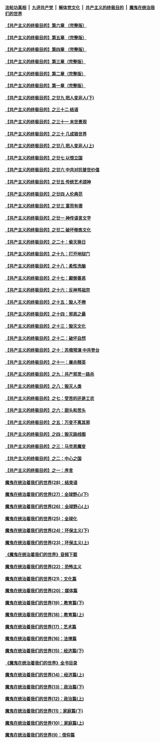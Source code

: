 ####  [法轮功真相](../../../../basic/blob/master/README.md?t=12301234) &nbsp;|&nbsp; [九评共产党](../../../../9ping.md/blob/master/README.md?t=12301234) &nbsp;|&nbsp; [解体党文化](../../../../jtdwh.md/blob/master/README.md?t=12301234)  &nbsp;|&nbsp; [共产主义的终极目的](../../../../gczydzjmd.md/blob/master/README.md?t=12301234) &nbsp;|&nbsp; [魔鬼在统治我们的世界](../../../../mgztzwmdsj.md/blob/master/README.md?t=12301234) 

#### [【共产主义的终极目的】第六章 （完整版）](../pages/nsc422/n11428913.md?t=12301234) 

#### [【共产主义的终极目的】第五章 （完整版）](../pages/nsc422/n11428912.md?t=12301234) 

#### [【共产主义的终极目的】第四章 （完整版）](../pages/nsc422/n11428907.md?t=12301234) 

#### [【共产主义的终极目的】第三章（完整版）](../pages/nsc422/n11428848.md?t=12301234) 

#### [【共产主义的终极目的】第二章（完整版）](../pages/nsc422/n11428831.md?t=12301234) 

#### [【共产主义的终极目的】第一章（完整版）](../pages/nsc422/n11417651.md?t=12301234) 

#### [【共产主义的终极目的】之廿九 把人变非人(下)](../pages/nsc422/n11344140.md?t=12301234) 

#### [【共产主义的终极目的】之三十二 结语](../pages/nsc422/n11360535.md?t=12301234) 

#### [【共产主义的终极目的】之三十一 末世景观](../pages/nsc422/n11351129.md?t=12301234) 

#### [【共产主义的终极目的】之三十 几成狼世界](../pages/nsc422/n11348280.md?t=12301234) 

#### [【共产主义的终极目的】之廿八 把人变非人(上)](../pages/nsc422/n11340492.md?t=12301234) 

#### [【共产主义的终极目的】之廿七 以恨立国](../pages/nsc422/n11336944.md?t=12301234) 

#### [【共产主义的终极目的】之廿六 中共对抗普世价值](../pages/nsc422/n11324785.md?t=12301234) 

#### [【共产主义的终极目的】之廿五 传统艺术颂神](../pages/nsc422/n11296396.md?t=12301234) 

#### [【共产主义的终极目的】之廿四 人伦典范](../pages/nsc422/n11296397.md?t=12301234) 

#### [【共产主义的终极目的】之廿三 富而有德](../pages/nsc422/n11283598.md?t=12301234) 

#### [【共产主义的终极目的】之廿一 神传语言文字](../pages/nsc422/n11263265.md?t=12301234) 

#### [【共产主义的终极目的】之廿二 破坏修炼文化](../pages/nsc422/n11245728.md?t=12301234) 

#### [【共产主义的终极目的】之二十：偷天换日](../pages/nsc422/n11238846.md?t=12301234) 

#### [【共产主义的终极目的】之十九：打开地狱门](../pages/nsc422/n11206376.md?t=12301234) 

#### [【共产主义的终极目的】之十八：柔性洗脑](../pages/nsc422/n11199994.md?t=12301234) 

#### [【共产主义的终极目的】之十七：颠倒善恶](../pages/nsc422/n11179782.md?t=12301234) 

#### [【共产主义的终极目的】之十六：反神骂祖宗](../pages/nsc422/n11166798.md?t=12301234) 

#### [【共产主义的终极目的】之十五：毁人不倦](../pages/nsc422/n11166792.md?t=12301234) 

#### [【共产主义的终极目的】之十四：邪恶之最](../pages/nsc422/n11150249.md?t=12301234) 

#### [【共产主义的终极目的】之十三：毁灭文化](../pages/nsc422/n11135227.md?t=12301234) 

#### [【共产主义的终极目的】之十二：破坏自然](../pages/nsc422/n11135214.md?t=12301234) 

#### [【共产主义的终极目的】之十：苏俄预演 中共登台](../pages/nsc422/n11118424.md?t=12301234) 

#### [【共产主义的终极目的】之十一：屠杀精英](../pages/nsc422/n11118442.md?t=12301234) 

#### [【共产主义的终极目的】之九：共产邪灵一路杀](../pages/nsc422/n11114139.md?t=12301234) 

#### [【共产主义的终极目的】之八：毁灭人类](../pages/nsc422/n11108503.md?t=12301234) 

#### [【共产主义的终极目的】之七：受苦的还是工农](../pages/nsc422/n11101809.md?t=12301234) 

#### [【共产主义的终极目的】之六：甜头和苦头](../pages/nsc422/n11096971.md?t=12301234) 

#### [【共产主义的终极目的】之五：万变不离其邪](../pages/nsc422/n11091285.md?t=12301234) 

#### [【共产主义的终极目的】之四：毁灭路线图](../pages/nsc422/n11086284.md?t=12301234) 

#### [【共产主义的终极目的】之三：马克思魔变](../pages/nsc422/n11061941.md?t=12301234) 

#### [【共产主义的终极目的】之二：中心之国](../pages/nsc422/n11047728.md?t=12301234) 

#### [【共产主义的终极目的】之一：序言](../pages/nsc422/n11086077.md?t=12301234) 

#### [魔鬼在统治着我们的世界(28)：结束语](../pages/nsc422/n10936246.md?t=12301234) 

#### [魔鬼在统治着我们的世界(27)：全球野心(下)](../pages/nsc422/n10928319.md?t=12301234) 

#### [魔鬼在统治着我们的世界(26)：全球野心(上)](../pages/nsc422/n10900318.md?t=12301234) 

#### [魔鬼在统治着我们的世界(25)：全球化](../pages/nsc422/n10788205.md?t=12301234) 

#### [魔鬼在统治着我们的世界(24)：环保主义(下)](../pages/nsc422/n10695307.md?t=12301234) 

#### [魔鬼在统治着我们的世界(23)：环保主义(上)](../pages/nsc422/n10688613.md?t=12301234) 

#### [《魔鬼在统治着我们的世界》音频下载](../pages/nsc422/n10635553.md?t=12301234) 

#### [魔鬼在统治着我们的世界(22)：恐怖主义](../pages/nsc422/n10614727.md?t=12301234) 

#### [魔鬼在统治着我们的世界(21)：文化篇](../pages/nsc422/n10597706.md?t=12301234) 

#### [魔鬼在统治着我们的世界(20)：媒体篇](../pages/nsc422/n10586579.md?t=12301234) 

#### [魔鬼在统治着我们的世界(19)：教育篇(下)](../pages/nsc422/n10564808.md?t=12301234) 

#### [魔鬼在统治着我们的世界(18)：教育篇(上)](../pages/nsc422/n10526970.md?t=12301234) 

#### [魔鬼在统治着我们的世界(17)：艺术篇](../pages/nsc422/n10499093.md?t=12301234) 

#### [魔鬼在统治着我们的世界(16)：法律篇](../pages/nsc422/n10485969.md?t=12301234) 

#### [魔鬼在统治着我们的世界(15)：经济篇(下)](../pages/nsc422/n10469975.md?t=12301234) 

#### [《魔鬼在统治着我们的世界》全书目录](../pages/nsc422/n10464261.md?t=12301234) 

#### [魔鬼在统治着我们的世界(14)：经济篇(上)](../pages/nsc422/n10457370.md?t=12301234) 

#### [魔鬼在统治着我们的世界(13)：政治篇(下)](../pages/nsc422/n10448270.md?t=12301234) 

#### [魔鬼在统治着我们的世界(12)：政治篇(上)](../pages/nsc422/n10444576.md?t=12301234) 

#### [魔鬼在统治着我们的世界(11)：家庭篇(下)](../pages/nsc422/n10440961.md?t=12301234) 

#### [魔鬼在统治着我们的世界(10)：家庭篇(上)](../pages/nsc422/n10435448.md?t=12301234) 

#### [魔鬼在统治着我们的世界(9)：信仰篇](../pages/nsc422/n10432159.md?t=12301234) 

